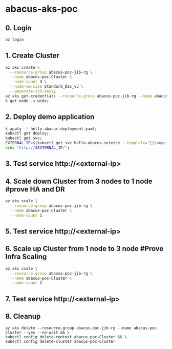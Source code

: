 # abacus-aks-poc
## 0. Login
```sh
az login
```
## 1. Create Cluster
```sh
az aks create \
  --resource-group abacus-poc-jib-rg \
  --name abacus-poc-Cluster \
  --node-count 3 \
  --node-vm-size Standard_D2s_v3 \
  --generate-ssh-keys;
az aks get-credentials --resource-group abacus-poc-jib-rg --name abacus-poc-Cluster;
k get node -o wide;
```
## 2. Deploy demo application
```sh
k apply -f hello-abacus-deployment.yaml;
kubectl get deploy;
kubectl get svc;
EXTERNAL_IP=$(kubectl get svc hello-abacus-service --template="{{range .status.loadBalancer.ingress}}{{.ip}}{{end}}")
echo "http://$EXTERNAL_IP/";
```
## 3. Test service http://\<external-ip\>
## 4. Scale down Cluster from 3 nodes to 1 node #prove HA and DR
```sh
az aks scale \
  --resource-group abacus-poc-jib-rg \
  --name abacus-poc-Cluster \
  --node-count 1
```
## 5. Test service http://\<external-ip\>
## 6. Scale up Cluster from 1 node to 3 node #Prove Infra Scaling
```sh
az aks scale \
  --resource-group abacus-poc-jib-rg \
  --name abacus-poc-Cluster \
  --node-count 1
```
## 7. Test service http://\<external-ip\>
## 8. Cleanup
```
az aks delete --resource-group abacus-poc-jib-rg --name abacus-poc-Cluster --yes --no-wait && \
kubectl config delete-context abacus-poc-Cluster && \
kubectl config delete-cluster abacus-poc-Cluster
```